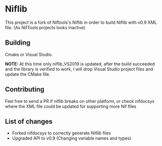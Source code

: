 # Niflib
This project is a fork of Niftools's Niflib in order to build Niflib with v0.9 XML file.
(As NifTools projects looks inactive)

## Building
Cmake or Visual Studio.

**NOTE:** At this time only niflib_VS2019 is updated, after the build succeeded and the library is verified to work, I will drop Visual Studio project files and update the CMake file. 

## Contributing
Feel free to send a PR if niflib breaks on other platform, or check nifdocsys where the XML file
could be updated for supporting more Nif files

## List of changes
- Forked nifdocsys to correctly generate Niflib files
- Upgraded API to v0.9 (Changing variable names and types)
